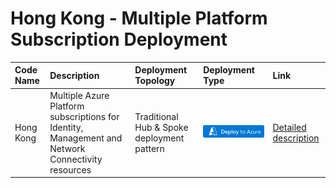 # Hong Kong - Multiple Platform Subscription Deployment

| Code Name | Description | Deployment Topology | Deployment Type | Link |
|:----------|:------------|:--------------------|:----------------|:------|
| Hong Kong | Multiple Azure Platform subscriptions for Identity, Management and Network Connectivity resources | Traditional Hub & Spoke deployment pattern |[![Deploy To Azure](https://raw.githubusercontent.com/Azure/azure-quickstart-templates/master/1-CONTRIBUTION-GUIDE/images/deploytoazure.svg?sanitize=true)](https://portal.azure.com/#blade/Microsoft_Azure_CreateUIDef/CustomDeploymentBlade/uri/https%3A%2F%2Fraw.githubusercontent.com%2FInsight-Services-APAC%2Fazure-landing-zones%2Fjuly2021%2Freference%2Fhongkong%2Fhub%2Fhub.json/createUIDefinitionUri/https%3A%2F%2Fraw.githubusercontent.com%2FInsight-Services-APAC%2Fazure-landing-zones%2Fjuly2021%2Freference%2Fhongkong%2Fhub%2Fportal-hub.json) | [Detailed description](./reference/hongkong/hub/README.md) |

